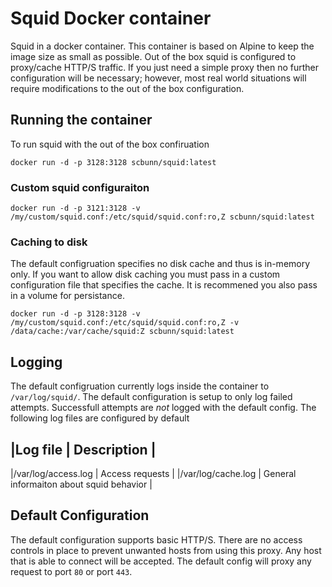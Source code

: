 # Squid Docker container
Squid in a docker container.  This container is based on Alpine to keep the image size as small as possible.  Out of the box squid is configured to proxy/cache HTTP/S traffic.  If you just need a simple proxy then no further configuration will be necessary; however, most real world situations will require modifications to the out of the box configuration.

## Running the container
To run squid with the out of the box confiruation 

```
docker run -d -p 3128:3128 scbunn/squid:latest
```


### Custom squid configuraiton

```
docker run -d -p 3121:3128 -v /my/custom/squid.conf:/etc/squid/squid.conf:ro,Z scbunn/squid:latest
```

### Caching to disk
The default configruation specifies no disk cache and thus is in-memory only.  If you want to allow disk caching you must pass in a custom configuration file that specifies the cache.  It is recommened you also pass in a volume for persistance.

```
docker run -d -p 3128:3128 -v /my/custom/squid.conf:/etc/squid/squid.conf:ro,Z -v /data/cache:/var/cache/squid:Z scbunn/squid:latest
```


## Logging
The default configruation currently logs inside the container to `/var/log/squid/`.  The default configuration is setup to only log failed attempts.  Successfull attempts are *not* logged with the default config. The following log files are configured by default

|Log file | Description |
-------------------------
|/var/log/access.log | Access requests |
|/var/log/cache.log  | General informaiton about squid behavior |


## Default Configuration
The default configuration supports basic HTTP/S.  There are no access controls in place to prevent unwanted hosts from using this proxy.  Any host that is able to connect will be accepted.  The default config will proxy any request to port `80` or port `443`.
